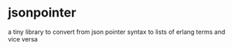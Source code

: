 jsonpointer
===========

a tiny library to convert from json pointer syntax to lists of erlang terms and vice versa
